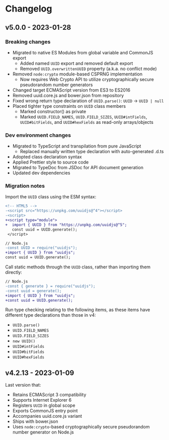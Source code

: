 # Changelog

## v5.0.0 - 2023-01-28

### Breaking changes

- Migrated to native ES Modules from global variable and CommonJS export
  - Added named `UUID` export and removed default export
  - Removed `UUID.overwrittenUUID` property (a.k.a. no conflict mode)
- Removed `node:crypto` module-based CSPRNG implementation
  - Now requires Web Crypto API to utilize cryptographically secure pseudorandom
    number generators
- Changed target ECMAScript version from ES3 to ES2016
- Removed uuid.core.js and bower.json from repository
- Fixed wrong return type declaration of `UUID.parse()`: `UUID` -> `UUID | null`
- Placed tighter type constraints on `UUID` class members
  - Marked constructor() as private
  - Marked `UUID.FIELD_NAMES`, `UUID.FIELD_SIZES`, `UUID#intFields`,
    `UUID#bitFields`, and `UUID#hexFields` as read-only arrays/objects

### Dev environment changes

- Migrated to TypeScript and transpilation from pure JavaScript
  - Replaced manually written type declaration with auto-generated .d.ts
- Adopted class declaration syntax
- Applied Prettier style to source code
- Migrated to TypeDoc from JSDoc for API document generation
- Updated dev dependencies

### Migration notes

Import the `UUID` class using the ESM syntax:

```diff
<!-- HTML5 -->
-<script src="https://unpkg.com/uuidjs@^4"></script>
-<script>
+<script type="module">
+  import { UUID } from "https://unpkg.com/uuidjs@^5";
   const uuid = UUID.generate();
 </script>
```

```diff
// Node.js
-const UUID = require("uuidjs");
+import { UUID } from "uuidjs";
const uuid = UUID.generate();
```

Call static methods through the `UUID` class, rather than importing them
directly:

```diff
// Node.js
-const { generate } = require("uuidjs");
-const uuid = generate();
+import { UUID } from "uuidjs";
+const uuid = UUID.generate();
```

Run type checking relating to the following items, as these items have different
type declarations than those in v4:

- `UUID.parse()`
- `UUID.FIELD_NAMES`
- `UUID.FIELD_SIZES`
- `new UUID()`
- `UUID#intFields`
- `UUID#bitFields`
- `UUID#hexFields`

## v4.2.13 - 2023-01-09

Last version that:

- Retains ECMAScript 3 compatibility
- Supports Internet Explorer 6
- Registers `UUID` in global scope
- Exports CommonJS entry point
- Accompanies uuid.core.js variant
- Ships with bower.json
- Uses `node:crypto`-based cryptographically secure pseudorandom number
  generator on Node.js
